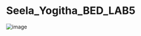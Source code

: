 # Seela_Yogitha_BED_LAB5


![image](https://user-images.githubusercontent.com/78747526/229993423-a2c1e330-f5b5-47bb-8a3b-ee734a6e4d9b.png)
